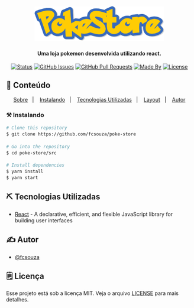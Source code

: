 <h1 align="center">
    <img alt="fabricio" title="" src=".github/logo.png" width="350px" />
</h1>

<h4 align="center"> 
	Uma loja pokemon desenvolvida utilizando react.
</h4>

<div align="center">

[![Status](https://img.shields.io/badge/status-active-success.svg)]()
[![GitHub Issues](https://img.shields.io/github/languages/count/fcsouza/poke-store)]()
[![GitHub Pull Requests](https://img.shields.io/github/last-commit/fcsouza/poke-store)]()
[![Made By](https://img.shields.io/badge/Made%20By-Fabricio%20Cavalcante-brightgreen)]()
[![License](https://img.shields.io/badge/license-MIT-blue.svg)](/LICENSE)

</div>

## 📝 Conteúdo
<p align="center">
<a href="#fabricio">Sobre</a>&nbsp;&nbsp;&nbsp;|&nbsp;&nbsp;&nbsp;
<a href="#installing">Instalando</a>&nbsp;&nbsp;&nbsp;|&nbsp;&nbsp;&nbsp;
<a href="#built_using">Tecnologias Utilizadas</a>&nbsp;&nbsp;&nbsp;|&nbsp;&nbsp;&nbsp;
<a href="#layout">Layout</a>&nbsp;&nbsp;&nbsp;|&nbsp;&nbsp;&nbsp;
<a href="#authors">Autor</a>
</p>



### ⚒ Instalando <a name = "installing"></a>
```bash
# Clone this repository
$ git clone https://github.com/fcsouza/poke-store

# Go into the repository
$ cd poke-store/src

# Install dependencies
$ yarn install
$ yarn start

```

## ⛏️ Tecnologias Utilizadas <a name = "built_using"></a>

- [React](https://pt-br.reactjs.org/) - A declarative, efficient, and flexible JavaScript library for building user interfaces

## ✍️ Autor <a name = "authors"></a>

- [@fcsouza](https://github.com/fcsouza)

## 🗒 Licença

Esse projeto está sob a licença MIT. Veja o arquivo [LICENSE](LICENSE.md) para mais detalhes.